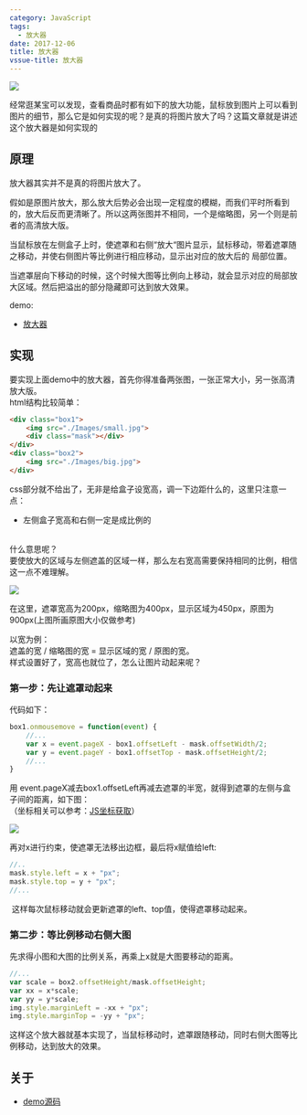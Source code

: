```yaml
---
category: JavaScript
tags:
  - 放大器
date: 2017-12-06
title: 放大器
vssue-title: 放大器
---
```


![](https://img.nicksonlvqq.cn/2017-12-06/02.png)

经常逛某宝可以发现，查看商品时都有如下的放大功能，鼠标放到图片上可以看到图片的细节，那么它是如何实现的呢？是真的将图片放大了吗？这篇文章就是讲述这个放大器是如何实现的

<!-- more -->

## 原理

放大器其实并不是真的将图片放大了。

假如是原图片放大，那么放大后势必会出现一定程度的模糊，而我们平时所看到的，放大后反而更清晰了。所以这两张图并不相同，一个是缩略图，另一个则是前者的高清放大版。

当鼠标放在左侧盒子上时，使遮罩和右侧“放大“图片显示，鼠标移动，带着遮罩随之移动，并使右侧图片等比例进行相应移动，显示出对应的放大后的 局部位置。

当遮罩层向下移动的时候，这个时候大图等比例向上移动，就会显示对应的局部放大区域。然后把溢出的部分隐藏即可达到放大效果。

demo:

- [放大器](https://lvqq.github.io/Demos/enlarge/)

## 实现

要实现上面demo中的放大器，首先你得准备两张图，一张正常大小，另一张高清放大版。<br />html结构比较简单：

```html
<div class="box1">
    <img src="./Images/small.jpg">
    <div class="mask"></div>
</div>
<div class="box2">
    <img src="./Images/big.jpg">
</div>
```

css部分就不给出了，无非是给盒子设宽高，调一下边距什么的，这里只注意一点：

- 左侧盒子宽高和右侧一定是成比例的

         <br />什么意思呢？<br />要使放大的区域与左侧遮盖的区域一样，那么左右宽高需要保持相同的比例，相信这一点不难理解。
      

![](https://img.nicksonlvqq.cn/2017-12-06/03.png)

在这里，遮罩宽高为200px，缩略图为400px，显示区域为450px，原图为900px(上图所画原图大小仅做参考)

以宽为例：<br />遮盖的宽 / 缩略图的宽 = 显示区域的宽 / 原图的宽。<br />样式设置好了，宽高也就位了，怎么让图片动起来呢？

### 第一步：先让遮罩动起来

代码如下：
      

```javascript
box1.onmousemove = function(event) {
    //...
    var x = event.pageX - box1.offsetLeft - mask.offsetWidth/2;
    var y = event.pageY - box1.offsetTop - mask.offsetHeight/2;
    //...
}
```

用 event.pageX减去box1.offsetLeft再减去遮罩的半宽，就得到遮罩的左侧与盒子间的距离，如下图：<br />（坐标相关可以参考：[JS坐标获取](http://www.nicksonlvqq.cn/blog/8/)）

![](https://img.nicksonlvqq.cn/2017-12-06/04.png)

再对x进行约束，使遮罩无法移出边框，最后将x赋值给left:

```javascript
//..
mask.style.left = x + "px";
mask.style.top = y + "px";
//...
```

 这样每次鼠标移动就会更新遮罩的left、top值，使得遮罩移动起来。

### 第二步：等比例移动右侧大图

先求得小图和大图的比例关系，再乘上x就是大图要移动的距离。
      

```javascript
//...
var scale = box2.offsetHeight/mask.offsetHeight;
var xx = x*scale;
var yy = y*scale;
img.style.marginLeft = -xx + "px";
img.style.marginTop = -yy + "px";
```

这样这个放大器就基本实现了，当鼠标移动时，遮罩跟随移动，同时右侧大图等比例移动，达到放大的效果。

## 关于

- [demo源码](https://github.com/lvqq/Demos/tree/master/enlarge)
